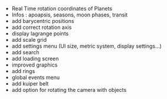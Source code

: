- Real Time rotation coordinates of Planets
- Infos : apoapsis, seasons, moon phases, transit
- add barycentric positions
- add correct rotation axis
- display lagrange points
- add scale grid
- add settings menu (UI size, metric system, display settings...)
- add search
- add loading screen
- improved graphics
- add rings
- global events menu
- add kuiper belt
- add option for rotating the camera with objects
